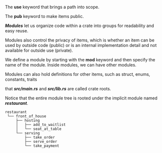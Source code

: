 The **use** keyword that brings a path into scope.

The **pub** keyword to make items public.

_**Modules**_ let us organize code within a crate into groups for readability and easy reuse.

Modules also control the privacy of items, which is whether an item can be used by outside code (public) 
or is an internal implementation detail and not available for outside use (private).

We define a module by starting with the **mod** keyword and then specify the name of the module.
Inside modules, we can have other modules. 

Modules can also hold definitions for other items, such as struct, enums, constants, traits

that _**src/main.rs**_ and **_src/lib.rs_** are called crate roots. 

Notice that the entire module tree is rooted under the implicit module named _**restaurant**_.

```
restaurant
 └── front_of_house
     ├── hosting
     │   ├── add_to_waitlist
     │   └── seat_at_table
     └── serving
         ├── take_order
         ├── serve_order
         └── take_payment
```
